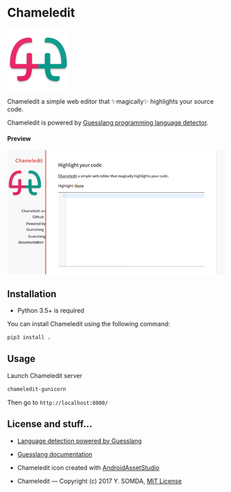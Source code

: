 # Chameledit

![Chameledit](chameledit/static/images/icon.png)

Chameledit a simple web editor that :sparkles:magically:sparkles:
highlights your source code.

Chameledit is powered by
[Guesslang programming language detector](https://github.com/yoeo/guesslang).

#### Preview

![](data/chameledit.gif)

## Installation

* Python 3.5+ is required

You can install Chameledit using the following command:

```bash
pip3 install .
```

## Usage

Launch Chameledit server

```bash
chameledit-gunicorn
```

Then go to `http://localhost:8000/`

## License and stuff...

* [Language detection powered by Guesslang](https://github.com/yoeo/guesslang)

* [Guesslang documentation](https://guesslang.readthedocs.io/en/latest/)

* Chameledit icon created with
  [AndroidAssetStudio](https://github.com/romannurik/AndroidAssetStudio)

* Chameledit — Copyright (c) 2017 Y. SOMDA, [MIT License](LICENSE)
